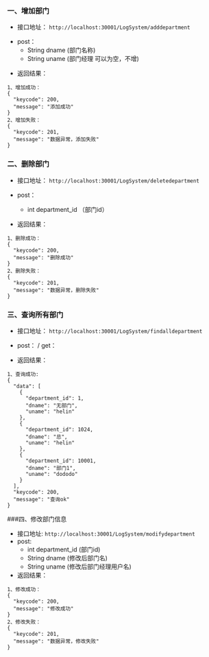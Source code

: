 ### 一、增加部门 
+ 接口地址：
`http://localhost:30001/LogSystem/adddepartment`
- post：   
  - String dname  (部门名称)
  - String uname  (部门经理   可以为空，不增)

+ 返回结果：

```
1、增加成功：
{
  "keycode": 200,
  "message": "添加成功"
}
2、增加失败：
{
  "keycode": 201,
  "message": "数据异常，添加失败"
}
```



### 二、删除部门
- 接口地址：
`http://localhost:30001/LogSystem/deletedepartment`
- post：  
  - int  department_id （部门id）

- 返回结果：
```
1、删除成功：
{
  "keycode": 200,
  "message": "删除成功"
}
2、删除失败：
{
  "keycode": 201,
  "message": "数据异常，删除失败"
}
```

### 三、查询所有部门
- 接口地址：
`http://localhost:30001/LogSystem/findalldepartment`
- post：   /     get：

- 返回结果：
```
1、查询成功:
{
  "data": [
    {
      "department_id": 1,
      "dname": "无部门",
      "uname": "helin"
    },
    {
      "department_id": 1024,
      "dname": "总",
      "uname": "helin"
    },
    {
      "department_id": 10001,
      "dname": "部门1",
      "uname": "dododo"
    }
  ],
  "keycode": 200,
  "message": "查询ok"
}
```


###四、修改部门信息
- 接口地址:
`http://localhost:30001/LogSystem/modifydepartment`
- post:   
  - int   department_id (部门id)
  - String dname  (修改后部门名)
  - String uname  (修改后部门经理用户名)
- 返回结果：
```
1、修改成功：
{
  "keycode": 200,
  "message": "修改成功"
}
2、修改失败：
{
  "keycode": 201,
  "message": "数据异常，修改失败"
}
```





